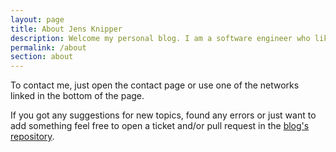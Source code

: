 ```yaml
---
layout: page
title: About Jens Knipper
description: Welcome my personal blog. I am a software engineer who likes writing about programming and everything related.
permalink: /about
section: about
---
```

To contact me, just open the contact page or use one of the networks linked in the bottom of the page.  
  
 If you got any suggestions for new topics, found any errors or just want to add something feel free to open a ticket and/or pull request in the [blog's repository](https://github.com/JensKnipper/personal-blog).